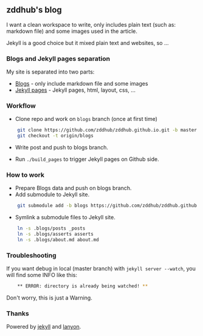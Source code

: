 zddhub's blog
-------------

I want a clean workspace to write, only includes plain text (such as: markdown file) and some images used in the article.

Jekyll is a good choice but it mixed plain text and websites, so ...


### Blogs and Jekyll pages separation

My site is separated into two parts:

- [Blogs](https://github.com/zddhub/zddhub.github.io/tree/blogs) - only include markdown file and some images
- [Jekyll pages](https://github.com/zddhub/zddhub.github.io/tree/master) - Jekyll pages, html, layout, css, ...


### Workflow

* Clone repo and work on `blogs` branch (once at first time)

```sh
    git clone https://github.com/zddhub/zddhub.github.io.git -b master
    git checkout -t origin/blogs
```

* Write post and push to blogs branch.

* Run `./build_pages` to trigger Jekyll pages on Github side.


### How to work

* Prepare Blogs data and push on blogs branch.
* Add submodule to Jekyll site.

```sh
    git submodule add -b blogs https://github.com/zddhub/zddhub.github.io .blogs
```

* Symlink a submodule files to Jekyll site.

```sh
    ln -s .blogs/posts _posts
    ln -s .blogs/asserts asserts
    ln -s .blogs/about.md about.md
```


### Troubleshooting

If you want debug in local (master branch) with `jekyll server --watch`, you will find some INFO like this:

```sh
    ** ERROR: directory is already being watched! **
```

Don't worry, this is just a Warning.


### Thanks
Powered by [jekyll](http://jekyllrb.com/) and [lanyon](http://lanyon.getpoole.com/).
